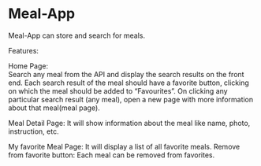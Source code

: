 # Meal-App

Meal-App can store and search for meals.

Features: 

  Home Page:  
      Search any meal from the API and display the search results on the front end.
      Each search result of the meal should have a favorite button, clicking on which the meal should be added to “Favourites”.
      On clicking any particular search result (any meal), open a new page with more information about that meal(meal page).
    
  Meal Detail Page: It will show information about the meal like name, photo, instruction, etc.
  
  My favorite Meal Page:
      It will display a list of all favorite meals.
      Remove from favorite button: Each meal can be removed from favorites.



